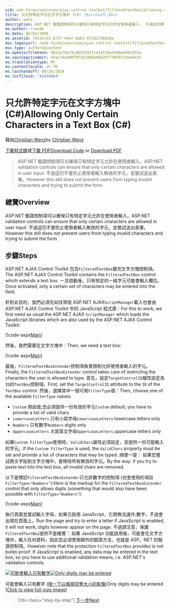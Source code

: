 ```yaml
---
uid: web-forms/overview/ajax-control-toolkit/filteredtextbox/allowing-only-certain-characters-in-a-text-box-cs
title: 只允許特定字元在文字方塊中 (C#) |Microsoft Docs
author: wenz
description: ASP.NET 驗證控制項可以確保只有特定字元允許在使用者輸入。 不過這仍無法防止使用者輸入不正確...
ms.author: riande
ms.date: 06/02/2008
ms.assetid: fd2a1c52-d717-44af-8a61-67c8279bb26e
msc.legacyurl: /web-forms/overview/ajax-control-toolkit/filteredtextbox/allowing-only-certain-characters-in-a-text-box-cs
msc.type: authoredcontent
ms.openlocfilehash: d8a1e792c9cd854591fc434f28afe98e4d91dfbe
ms.sourcegitcommit: 45ac74e400f9f2b7dbded66297730f6f14a4eb25
ms.translationtype: MT
ms.contentlocale: zh-TW
ms.lasthandoff: 08/16/2018
ms.locfileid: "41834664"
---
```

<a name="allowing-only-certain-characters-in-a-text-box-c"></a><span data-ttu-id="16628-104">只允許特定字元在文字方塊中 (C#)</span><span class="sxs-lookup"><span data-stu-id="16628-104">Allowing Only Certain Characters in a Text Box (C#)</span></span>
====================
<span data-ttu-id="16628-105">藉由[Christian Wenz](https://github.com/wenz)</span><span class="sxs-lookup"><span data-stu-id="16628-105">by [Christian Wenz](https://github.com/wenz)</span></span>

<span data-ttu-id="16628-106">[下載程式碼](http://download.microsoft.com/download/4/c/2/4c2def7a-0d23-4055-91f9-1f18504167d7/FilteredTextBox0.cs.zip)或[下載 PDF](http://download.microsoft.com/download/b/6/a/b6ae89ee-df69-4c87-9bfb-ad1eb2b23373/filteredtextbox0CS.pdf)</span><span class="sxs-lookup"><span data-stu-id="16628-106">[Download Code](http://download.microsoft.com/download/4/c/2/4c2def7a-0d23-4055-91f9-1f18504167d7/FilteredTextBox0.cs.zip) or [Download PDF](http://download.microsoft.com/download/b/6/a/b6ae89ee-df69-4c87-9bfb-ad1eb2b23373/filteredtextbox0CS.pdf)</span></span>

> <span data-ttu-id="16628-107">ASP.NET 驗證控制項可以確保只有特定字元允許在使用者輸入。</span><span class="sxs-lookup"><span data-stu-id="16628-107">ASP.NET validation controls can ensure that only certain characters are allowed in user input.</span></span> <span data-ttu-id="16628-108">不過這仍不會防止使用者輸入無效的字元，並嘗試送出表單。</span><span class="sxs-lookup"><span data-stu-id="16628-108">However this still does not prevent users from typing invalid characters and trying to submit the form.</span></span>


## <a name="overview"></a><span data-ttu-id="16628-109">總覽</span><span class="sxs-lookup"><span data-stu-id="16628-109">Overview</span></span>

<span data-ttu-id="16628-110">ASP.NET 驗證控制項可以確保只有特定字元允許在使用者輸入。</span><span class="sxs-lookup"><span data-stu-id="16628-110">ASP.NET validation controls can ensure that only certain characters are allowed in user input.</span></span> <span data-ttu-id="16628-111">不過這仍不會防止使用者輸入無效的字元，並嘗試送出表單。</span><span class="sxs-lookup"><span data-stu-id="16628-111">However this still does not prevent users from typing invalid characters and trying to submit the form.</span></span>

## <a name="steps"></a><span data-ttu-id="16628-112">步驟</span><span class="sxs-lookup"><span data-stu-id="16628-112">Steps</span></span>

<span data-ttu-id="16628-113">ASP.NET AJAX Control Toolkit 包含`FilteredTextBox`擴充文字方塊控制項。</span><span class="sxs-lookup"><span data-stu-id="16628-113">The ASP.NET AJAX Control Toolkit contains the `FilteredTextBox` control which extends a text box.</span></span> <span data-ttu-id="16628-114">一旦啟動後，只有特定的一組字元可能會輸入欄位。</span><span class="sxs-lookup"><span data-stu-id="16628-114">Once activated, only a certain set of characters may be entered into the field.</span></span>

<span data-ttu-id="16628-115">針對此目的，我們必須先如往常般 ASP.NET AJAX`ScriptManager`載入也會由 ASP.NET AJAX Control Toolkit 中的 JavaScript 程式庫：</span><span class="sxs-lookup"><span data-stu-id="16628-115">For this to work, we first need as usual the ASP.NET AJAX `ScriptManager` which loads the JavaScript libraries which are also used by the ASP.NET AJAX Control Toolkit:</span></span>

[!code-aspx[Main](allowing-only-certain-characters-in-a-text-box-cs/samples/sample1.aspx)]

<span data-ttu-id="16628-116">然後，我們需要在文字方塊中：</span><span class="sxs-lookup"><span data-stu-id="16628-116">Then, we need a text box:</span></span>

[!code-aspx[Main](allowing-only-certain-characters-in-a-text-box-cs/samples/sample2.aspx)]

<span data-ttu-id="16628-117">最後，`FilteredTextBoxExtender`控制項負責限制允許使用者輸入的字元。</span><span class="sxs-lookup"><span data-stu-id="16628-117">Finally, the `FilteredTextBoxExtender` control takes care of restricting the characters the user is allowed to type.</span></span> <span data-ttu-id="16628-118">首先，設定`TargetControlID`屬性設定為`ID`的`TextBox`控制項。</span><span class="sxs-lookup"><span data-stu-id="16628-118">First, set the `TargetControlID` attribute to the `ID` of the `TextBox` control.</span></span> <span data-ttu-id="16628-119">然後，選擇其中一個可用`FilterType`值：</span><span class="sxs-lookup"><span data-stu-id="16628-119">Then, choose one of the available `FilterType` values:</span></span>

- <span data-ttu-id="16628-120">`Custom` 預設值;您必須提供一份有效的字元</span><span class="sxs-lookup"><span data-stu-id="16628-120">`Custom` default; you have to provide a list of valid chars</span></span>
- <span data-ttu-id="16628-121">`LowercaseLetters` 只有小寫字母</span><span class="sxs-lookup"><span data-stu-id="16628-121">`LowercaseLetters` lowercase letters only</span></span>
- <span data-ttu-id="16628-122">`Numbers` 只有數字</span><span class="sxs-lookup"><span data-stu-id="16628-122">`Numbers` digits only</span></span>
- <span data-ttu-id="16628-123">`UppercaseLetters` 大寫英文字母</span><span class="sxs-lookup"><span data-stu-id="16628-123">`UppercaseLetters` uppercase letters only</span></span>

<span data-ttu-id="16628-124">如果`Custom FilterType`使用時，`ValidChars`屬性必須設定，並提供一份可能輸入的字元。</span><span class="sxs-lookup"><span data-stu-id="16628-124">If the `Custom FilterType` is used, the `ValidChars` property must be set and provide a list of characters that may be typed.</span></span> <span data-ttu-id="16628-125">順便一提： 如果您嘗試將文字貼到文字方塊中，會移除所有無效的字元。</span><span class="sxs-lookup"><span data-stu-id="16628-125">By the way: if you try to paste text into the text box, all invalid chars are removed.</span></span>

<span data-ttu-id="16628-126">以下是標記`FilteredTextBoxExtender`只允許數字的控制項 (也會使用的項目`FilterType="Numbers"`):</span><span class="sxs-lookup"><span data-stu-id="16628-126">Here is the markup for the `FilteredTextBoxExtender` control that only allows digits (something that would also have been possible with `FilterType="Numbers"`):</span></span>

[!code-aspx[Main](allowing-only-certain-characters-in-a-text-box-cs/samples/sample3.aspx)]

<span data-ttu-id="16628-127">執行頁面並嘗試輸入字母，如果已啟用 JavaScript，它將無法運作;數字，不過會出現在頁面上。</span><span class="sxs-lookup"><span data-stu-id="16628-127">Run the page and try to enter a letter if JavaScript is enabled, it will not work; digits however appear on the page.</span></span> <span data-ttu-id="16628-128">不過請注意，保護`FilteredTextBox`提供不是確實： 如果 JavaScript 功能啟用後，可能會在文字方塊中，輸入任何資料，因此您必須使用額外的驗證方法，也就是 ASP。NET 的驗證控制項。</span><span class="sxs-lookup"><span data-stu-id="16628-128">However note that the protection `FilteredTextBox` provides is not bullet-proof: If JavaScript is enabled, any data may be entered in the text box, so you have to use additional validation means, i.e. ASP.NET's validation controls.</span></span>


<span data-ttu-id="16628-129">[![可能會輸入只有數字](allowing-only-certain-characters-in-a-text-box-cs/_static/image2.png)](allowing-only-certain-characters-in-a-text-box-cs/_static/image1.png)</span><span class="sxs-lookup"><span data-stu-id="16628-129">[![Only digits may be entered](allowing-only-certain-characters-in-a-text-box-cs/_static/image2.png)](allowing-only-certain-characters-in-a-text-box-cs/_static/image1.png)</span></span>

<span data-ttu-id="16628-130">可能會輸入只有數字 ([按一下以檢視完整大小的影像](allowing-only-certain-characters-in-a-text-box-cs/_static/image3.png))</span><span class="sxs-lookup"><span data-stu-id="16628-130">Only digits may be entered ([Click to view full-size image](allowing-only-certain-characters-in-a-text-box-cs/_static/image3.png))</span></span>

> [!div class="step-by-step"]
> [<span data-ttu-id="16628-131">下一步</span><span class="sxs-lookup"><span data-stu-id="16628-131">Next</span></span>](allowing-only-certain-characters-in-a-text-box-vb.md)
